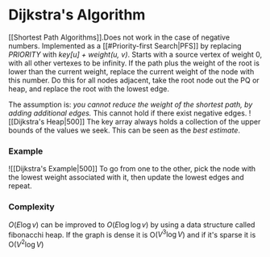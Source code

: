 # Dijkstra's Algorithm
[[Shortest Path Algorithms]].Does not work in the case of negative numbers. Implemented as a [[#Priority-first Search|PFS]] by replacing *PRIORITY* with *key[u] + weight(u, v)*.
Starts with a source vertex of weight 0, with all other vertexes to be infinity. If the path plus the weight of the root is lower than the current weight, replace the current weight of the node with this number. Do this for all nodes adjacent, take the root node out the PQ or heap, and replace the root with the lowest edge.

The assumption is: *you cannot reduce the weight of the shortest path, by adding additional edges.* This cannot hold if there exist negative edges.
![[Dijkstra's Heap|500]]
The key array always holds a collection of the upper bounds of the values we seek. This can be seen as the *best estimate*.

### Example
![[Dijkstra's Example|500]]
To go from one to the other, pick the node with the lowest weight associated with it, then update the lowest edges and repeat.
### Complexity
$O(E\log v)$ can be improved to $O(E\log\log v)$ by using a data structure called fibonacchi heap. If the graph is dense it is O($V^3 \log V$) and if it's sparse it is O($V^2 \log V$)